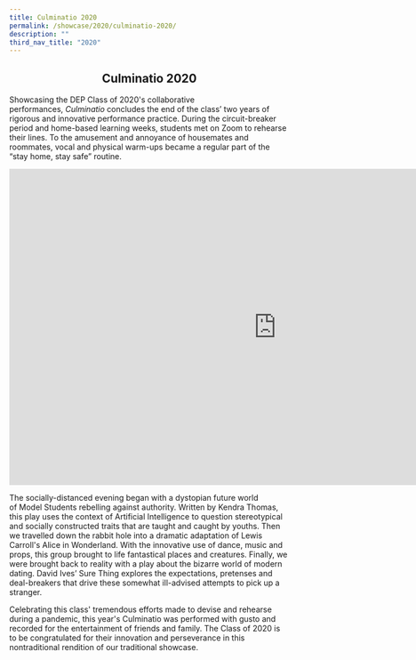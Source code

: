 ```yaml
---
title: Culminatio 2020
permalink: /showcase/2020/culminatio-2020/
description: ""
third_nav_title: "2020"
---
```

## <center> Culminatio 2020 </center>

Showcasing the DEP Class of 2020's collaborative performances,&nbsp;_Culminatio_&nbsp;concludes the end of the class’ two years of rigorous and innovative performance practice. During the circuit-breaker period and home-based learning weeks, students met on Zoom to rehearse their lines. To the amusement and annoyance of housemates and roommates, vocal and physical warm-ups became a regular part of the “stay home, stay safe” routine.

<iframe allowfullscreen="true" height="569" width="960" frameborder="0" src="https://docs.google.com/presentation/d/e/2PACX-1vTgGwdl803qJSU0CitniQmQLGHedigRjUPFme4mrwCImNaHqpkasUk2jtiMn3FEEZhqd8FCjmQLeGx_/embed?start=false&amp;loop=false&amp;delayms=3000"></iframe>

The socially-distanced evening began with a dystopian future world of&nbsp;Model Students&nbsp;rebelling against authority. Written by Kendra Thomas, this play uses the context of Artificial Intelligence to question stereotypical and socially constructed traits that are taught and caught by youths. Then we travelled down the rabbit hole into a dramatic adaptation of Lewis Carroll's&nbsp;Alice in Wonderland. With the innovative use of dance, music and props, this group brought to life fantastical places and creatures. Finally, we were brought back to reality with a play about the bizarre world of modern dating. David Ives’&nbsp;Sure Thing&nbsp;explores the expectations, pretenses and deal-breakers that drive these somewhat ill-advised attempts to pick up a stranger.

Celebrating this class' tremendous efforts made to devise and rehearse during a pandemic, this year's Culminatio was performed with gusto and recorded for the entertainment of friends and family. The Class of 2020 is to be congratulated for their innovation and perseverance in this nontraditional rendition of our traditional showcase.